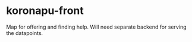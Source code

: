 # koronapu-front
Map for offering and finding help.
Will need separate backend for serving the datapoints.

